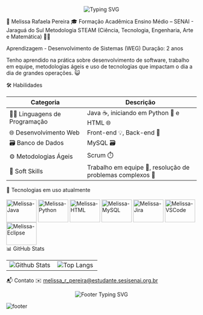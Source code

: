 <p align="center"> <img src="https://readme-typing-svg.herokuapp.com/?font=Fira+Code&size=20&pause=1000&color=EC4899&center=true&vCenter=true&width=600&lines=Olá%2C+eu+sou+a+Melissa!;Apaixonada+por+tecnologia+e+aprendizado+contínuo;Sempre+em+busca+de+evolução+e+conhecimento+🚀" alt="Typing SVG" /> </p>
💼 Melissa Rafaela Pereira
🎓 Formação Acadêmica
Ensino Médio – SENAI - Jaraguá do Sul
Metodologia STEAM (Ciência, Tecnologia, Engenharia, Arte e Matemática) 🔬🎨

Aprendizagem - Desenvolvimento de Sistemas (WEG)
Duração: 2 anos

Tenho aprendido na prática sobre desenvolvimento de software, trabalho em equipe, metodologias ágeis e uso de tecnologias que impactam o dia a dia de grandes operações. 😺

🛠️ Habilidades
<table> <thead> <tr> <th>Categoria</th> <th>Descrição</th> </tr> </thead> <tbody> <tr> <td>🧑‍💻 Linguagens de Programação</td> <td>Java ☕, iniciando em Python 🐍 e HTML 🌐</td> </tr> <tr> <td>🌐 Desenvolvimento Web</td> <td>Front-end 💡, Back-end 🔧</td> </tr> <tr> <td>🗃️ Banco de Dados</td> <td>MySQL 🗃️</td> </tr> <tr> <td>⚙️ Metodologias Ágeis</td> <td>Scrum ⏱️</td> </tr> <tr> <td>🤝 Soft Skills</td> <td>Trabalho em equipe 🤝, resolução de problemas complexos 🧩</td> </tr> </tbody> </table>
🌟 Tecnologias em uso atualmente
<div style="display: inline_block"> <br> <img align="center" alt="Melissa-Java" height="60" width="80" src="https://cdn.jsdelivr.net/gh/devicons/devicon@latest/icons/java/java-original.svg" /> <img align="center" alt="Melissa-Python" height="60" width="80" src="https://cdn.jsdelivr.net/gh/devicons/devicon@latest/icons/python/python-original.svg" /> <img align="center" alt="Melissa-HTML" height="60" width="80" src="https://cdn.jsdelivr.net/gh/devicons/devicon@latest/icons/html5/html5-original.svg" /> <img align="center" alt="Melissa-MySQL" height="60" width="80" src="https://cdn.jsdelivr.net/gh/devicons/devicon@latest/icons/mysql/mysql-original-wordmark.svg" /> <img align="center" alt="Melissa-Jira" height="60" width="80" src="https://cdn.jsdelivr.net/gh/devicons/devicon@latest/icons/jira/jira-original-wordmark.svg" /> <img align="center" alt="Melissa-VSCode" height="60" width="80" src="https://cdn.jsdelivr.net/gh/devicons/devicon@latest/icons/vscode/vscode-original.svg" /> <img align="center" alt="Melissa-Eclipse" height="60" width="80" src="https://cdn.jsdelivr.net/gh/devicons/devicon@latest/icons/eclipse/eclipse-original.svg" /> </div>
📊 GitHub Stats
<table> <tr> <td> <img align="left" src="https://github-readme-stats.vercel.app/api?username=MelissaRP&theme=radical&hide_border=false&include_all_commits=true&show_icons=true" alt="Github Stats" /> </td> <td> <img align="left" src="https://github-readme-stats.vercel.app/api/top-langs/?username=MelissaRP&theme=radical&hide_border=false&layout=compact" alt="Top Langs" /> </td> </tr> </table>

📬 Contato
✉️ melissa_r_pereira@estudante.sesisenai.org.br


<p align="center"> <img src="https://readme-typing-svg.herokuapp.com/?font=Fira+Code&size=20&pause=1000&color=EC4899&center=true&vCenter=true&width=600&lines=Obrigada+por+visitar+meu+perfil!;Vamos+construir+juntos+o+futuro+da+tecnologia+💻" alt="Footer Typing SVG" /> </p>

![footer](https://github.com/user-attachments/assets/6098bc3b-1a35-4df2-85a2-c33028e73512)
